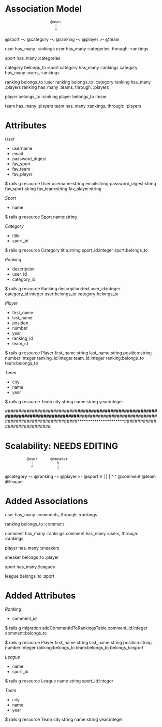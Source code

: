 # Association Model

                         @user      
                           |           
                           ^           
@sport -< @category -< @ranking -< @player >- @team

user has_many :rankings
user has_many :categories, through: :rankings

sport has_many :categories           

category belongs_to :sport
category has_many :rankings
category has_many :users, :rankings

ranking belongs_to :user
ranking belongs_to :category
ranking has_many :players
ranking has_many :teams, through: :players

player belongs_to :ranking
player belongs_to :team

team has_many :players
team has_many :rankings, through: :players

# Attributes

*User*
* username
* email
* password_digest
* fav_sport
* fav_team
* fav_player

$ rails g resource User username:string email:string password_digest:string fav_sport:string fav_team:string fav_player:string

*Sport*
* name

$ rails g resource Sport name:string

*Category*
* title
* sport_id

$ rails g resource Category title:string sport_id:integer sport:belongs_to

*Ranking*
* description
* user_id
* category_id

$ rails g resource Ranking description:text user_id:integer category_id:integer user:belongs_to category:belongs_to

*Player*
* first_name
* last_name
* position
* number
* year
* ranking_id
* team_id

$ rails g resource Player first_name:string last_name:string position:string number:integer ranking_id:integer team_id:integer ranking:belongs_to team:belongs_to

*Team*
* city
* name
* year

$ rails g resource Team city:string name:string year:integer

###########################**********************#############################
###########################**********************#############################
###########################**********************#############################

# Scalability: NEEDS EDITING


              @user      @sneaker   
                |           V         
                ^           |         
@category -< @ranking -< @player >- @sport
                V           |          |
                |           ^          ^
            @comment      @team     @league


# Added Associations
user has_many :comments, through: :rankings

ranking belongs_to :comment

comment has_many :rankings
comment has_many :users, through: :rankings

player has_many :sneakers

sneaker belongs_to :player

sport has_many :leagues

league belongs_to :sport


# Added Attributes
*Ranking*
* comment_id

$ rails g migration addCommentIdToRankingsTable comment_id:integer comment:belongs_to

$ rails g resource Player first_name:string last_name:string position:string number:integer ranking:belongs_to team:belongs_to belongs_to:sport

*League*
* name
* sport_id

$ rails g resource League name:string sport_id:integer

*Team*
* city
* name
* year

$ rails g resource Team city:string name:string year:integer
